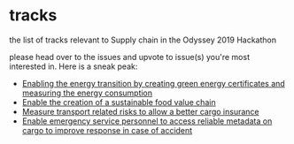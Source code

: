 # tracks
the list of tracks relevant to Supply chain in the Odyssey 2019 Hackathon

please head over to the issues and upvote to issue(s) you're most interested in. Here is a sneak peak:

* [Enabling the energy transition by creating green energy certificates and measuring the energy consumption](https://github.com/odysup19/tracks/issues/1)
* [Enable the creation of a sustainable food value chain](https://github.com/odysup19/tracks/issues/2)
* [Measure transport related risks to allow a better cargo insurance](https://github.com/odysup19/tracks/issues/3)
* [Enable emergency service personnel to access reliable metadata on cargo to improve response in case of accident](https://github.com/odysup19/tracks/issues/4)
